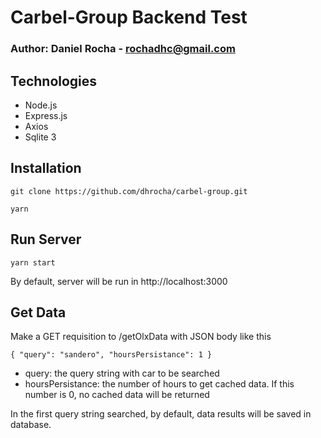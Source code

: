 # Carbel-Group Backend Test

### Author: Daniel Rocha - rochadhc@gmail.com

## Technologies

- Node.js
- Express.js
- Axios
- Sqlite 3

## Installation

`git clone https://github.com/dhrocha/carbel-group.git`

`yarn`

## Run Server

`yarn start`

By default, server will be run in http://localhost:3000

## Get Data

Make a GET requisition to /getOlxData with JSON body like this

`{ "query": "sandero", "hoursPersistance": 1 }`

- query: the query string with car to be searched
- hoursPersistance: the number of hours to get cached data. If this number is 0, no cached data will be returned

In the first query string searched, by default, data results will be saved in database.
